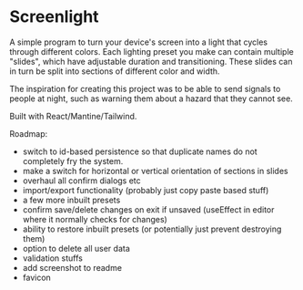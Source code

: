 # Screenlight

A simple program to turn your device's screen into a light that cycles through different colors. Each lighting preset you make can contain multiple "slides", which have adjustable duration and transitioning. These slides can in turn be split into sections of different color and width.

The inspiration for creating this project was to be able to send signals to people at night, such as warning them about a hazard that they cannot see.

Built with React/Mantine/Tailwind.

Roadmap:
- switch to id-based persistence so that duplicate names do not completely fry the system.
- make a switch for horizontal or vertical orientation of sections in slides 
- overhaul all confirm dialogs etc
- import/export functionality (probably just copy paste based stuff)
- a few more inbuilt presets
- confirm save/delete changes on exit if unsaved (useEffect in editor where it normally checks for changes)
- ability to restore inbuilt presets (or potentially just prevent destroying them)
- option to delete all user data
- validation stuffs
- add screenshot to readme
- favicon